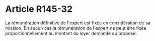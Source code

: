 # Article R145-32

La rémunération définitive de l'expert est fixée en considération de sa mission. En aucun cas la rémunération de l'expert ne peut être fixée proportionnellement au montant du loyer demandé ou proposé.